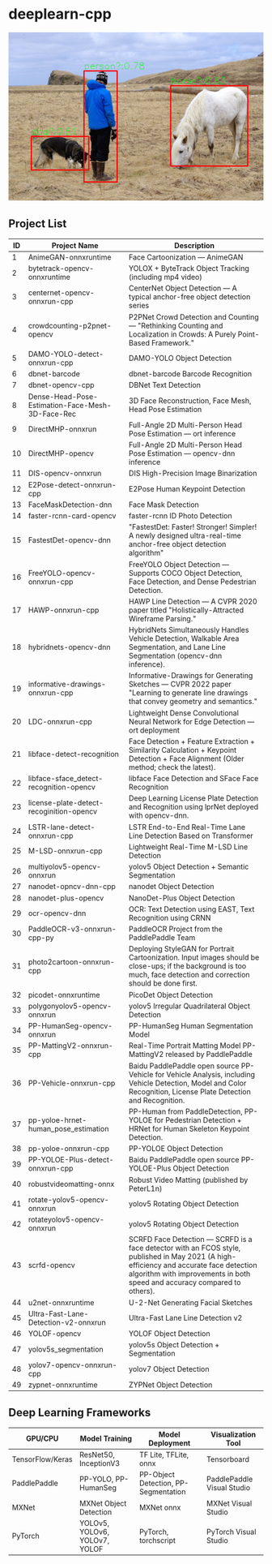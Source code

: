 # deeplearn-cpp

![deeplearn-cpp](img/2.png)

## Project List

| ID  | Project Name                                      | Description                                                                                   |
|-----|---------------------------------------------------|-----------------------------------------------------------------------------------------------|
| 1   | AnimeGAN-onnxruntime                             | Face Cartoonization — AnimeGAN                                                                |
| 2   | bytetrack-opencv-onnxruntime                     | YOLOX + ByteTrack Object Tracking (including mp4 video)                                     |
| 3   | centernet-opencv-onnxrun-cpp                     | CenterNet Object Detection — A typical anchor-free object detection series                   |
| 4   | crowdcounting-p2pnet-opencv                       | P2PNet Crowd Detection and Counting — "Rethinking Counting and Localization in Crowds: A Purely Point-Based Framework." |
| 5   | DAMO-YOLO-detect-onnxrun-cpp                      | DAMO-YOLO Object Detection                                                                     |
| 6   | dbnet-barcode                                     | dbnet-barcode Barcode Recognition                                                              |
| 7   | dbnet-opencv-cpp                                  | DBNet Text Detection                                                                          |
| 8   | Dense-Head-Pose-Estimation-Face-Mesh-3D-Face-Rec | 3D Face Reconstruction, Face Mesh, Head Pose Estimation                                       |
| 9   | DirectMHP-onnxrun                                 | Full-Angle 2D Multi-Person Head Pose Estimation — ort inference                               |
| 10  | DirectMHP-opencv                                  | Full-Angle 2D Multi-Person Head Pose Estimation — opencv-dnn inference                       |
| 11  | DIS-opencv-onnxrun                               | DIS High-Precision Image Binarization                                                         |
| 12  | E2Pose-detect-onnxrun-cpp                        | E2Pose Human Keypoint Detection                                                                |
| 13  | FaceMaskDetection-dnn                             | Face Mask Detection                                                                           |
| 14  | faster-rcnn-card-opencv                           | faster-rcnn ID Photo Detection                                                                |
| 15  | FastestDet-opencv-dnn                             | "FastestDet: Faster! Stronger! Simpler! A newly designed ultra-real-time anchor-free object detection algorithm" |
| 16  | FreeYOLO-opencv-onnxrun-cpp                      | FreeYOLO Object Detection — Supports COCO Object Detection, Face Detection, and Dense Pedestrian Detection. |
| 17  | HAWP-onnxrun-cpp                                 | HAWP Line Detection — A CVPR 2020 paper titled "Holistically-Attracted Wireframe Parsing."    |
| 18  | hybridnets-opencv-dnn                             | HybridNets Simultaneously Handles Vehicle Detection, Walkable Area Segmentation, and Lane Line Segmentation (opencv-dnn inference). |
| 19  | informative-drawings-onnxrun-cpp                 | Informative-Drawings for Generating Sketches — CVPR 2022 paper "Learning to generate line drawings that convey geometry and semantics." |
| 20  | LDC-onnxrun-cpp                                  | Lightweight Dense Convolutional Neural Network for Edge Detection — ort deployment            |
| 21  | libface-detect-recognition                        | Face Detection + Feature Extraction + Similarity Calculation + Keypoint Detection + Face Alignment (Older method; check the latest). |
| 22  | libface-sface_detect-recognition-opencv          | libface Face Detection and SFace Face Recognition                                            |
| 23  | license-plate-detect-recoginition-opencv         | Deep Learning License Plate Detection and Recognition using lprNet deployed with opencv-dnn. |
| 24  | LSTR-lane-detect-onnxrun-cpp                     | LSTR End-to-End Real-Time Lane Line Detection Based on Transformer                           |
| 25  | M-LSD-onnxrun-cpp                                | Lightweight Real-Time M-LSD Line Detection                                                    |
| 26  | multiyolov5-opencv-onnxrun                       | yolov5 Object Detection + Semantic Segmentation                                               |
| 27  | nanodet-opncv-dnn-cpp                            | nanodet Object Detection                                                                       |
| 28  | nanodet-plus-opencv                               | NanoDet-Plus Object Detection                                                                  |
| 29  | ocr-opencv-dnn                                   | OCR: Text Detection using EAST, Text Recognition using CRNN                                    |
| 30  | PaddleOCR-v3-onnxrun-cpp-py                      | PaddleOCR Project from the PaddlePaddle Team                                                 |
| 31  | photo2cartoon-onnxrun-cpp                        | Deploying StyleGAN for Portrait Cartoonization. Input images should be close-ups; if the background is too much, face detection and correction should be done first. |
| 32  | picodet-onnxruntime                              | PicoDet Object Detection                                                                       |
| 33  | polygonyolov5-opencv-onnxrun                     | yolov5 Irregular Quadrilateral Object Detection                                               |
| 34  | PP-HumanSeg-opencv-onnxrun                       | PP-HumanSeg Human Segmentation Model                                                          |
| 35  | PP-MattingV2-onnxrun-cpp                         | Real-Time Portrait Matting Model PP-MattingV2 released by PaddlePaddle                        |
| 36  | PP-Vehicle-onnxrun-cpp                           | Baidu PaddlePaddle open source PP-Vehicle for Vehicle Analysis, including Vehicle Detection, Model and Color Recognition, License Plate Detection and Recognition. |
| 37  | pp-yoloe-hrnet-human_pose_estimation             | PP-Human from PaddleDetection, PP-YOLOE for Pedestrian Detection + HRNet for Human Skeleton Keypoint Detection. |
| 38  | pp-yoloe-onnxrun-cpp                             | PP-YOLOE Object Detection                                                                      |
| 39  | PP-YOLOE-Plus-detect-onnxrun-cpp                 | Baidu PaddlePaddle open source PP-YOLOE-Plus Object Detection                                 |
| 40  | robustvideomatting-onnx                          | Robust Video Matting (published by PeterL1n)                                                  |
| 41  | rotate-yolov5-opencv-onnxrun                     | yolov5 Rotating Object Detection                                                                |
| 42  | rotateyolov5-opencv-onnxrun                      | yolov5 Rotating Object Detection                                                                |
| 43  | scrfd-opencv                                      | SCRFD Face Detection — SCRFD is a face detector with an FCOS style, published in May 2021 (A high-efficiency and accurate face detection algorithm with improvements in both speed and accuracy compared to others). |
| 44  | u2net-onnxruntime                                | U-2-Net Generating Facial Sketches                                                              |
| 45  | Ultra-Fast-Lane-Detection-v2-onnxrun            | Ultra-Fast Lane Line Detection v2                                                               |
| 46  | YOLOF-opencv                                      | YOLOF Object Detection                                                                          |
| 47  | yolov5s_segmentation                              | yolov5s Object Detection + Segmentation                                                         |
| 48  | yolov7-opencv-onnxrun-cpp                        | yolov7 Object Detection                                                                          |
| 49  | zypnet-onnxruntime                               | ZYPNet Object Detection                                                                         |

## Deep Learning Frameworks

| GPU/CPU              | Model Training                       | Model Deployment                 | Visualization Tool                 |
|----------------------|-------------------------------------|----------------------------------|------------------------------------|
| TensorFlow/Keras     | ResNet50, InceptionV3               | TF Lite, TFLite, onnx           | Tensorboard                        |
| PaddlePaddle         | PP-YOLO, PP-HumanSeg                | PP-Object Detection, PP-Segmentation | PaddlePaddle Visual Studio        |
| MXNet                | MXNet Object Detection               | MXNet onnx                       | MXNet Visual Studio                |
| PyTorch              | YOLOv5, YOLOv6, YOLOv7, YOLOF      | PyTorch, torchscript             | PyTorch Visual Studio              |

